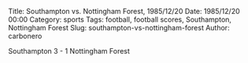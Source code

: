 Title: Southampton vs. Nottingham Forest, 1985/12/20
Date: 1985/12/20 00:00
Category: sports
Tags: football, football scores, Southampton, Nottingham Forest
Slug: southampton-vs-nottingham-forest
Author: carbonero


Southampton 3 - 1 Nottingham Forest
